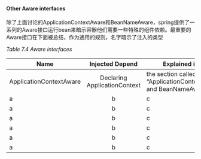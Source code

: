 #### Other Aware interfaces

除了上面讨论的ApplicationContextAware和BeanNameAware，spring提供了一系列的Aware接口运行bean来暗示容器他们需要一些特殊的组件依赖。最重要的Aware接口在下面被总结，作为通用的规则，名字暗示了注入的类型

*Table 7.4 Aware interfaces*

Name | Injected Depend | Explained in...
-- | :--: |--
ApplicationContextAware | Declaring ApplicationContext | the section called “ApplicationContextAware and BeanNameAware”
a | b | c
a | b | c
a | b | c
a | b | c
a | b | c
a | b | c
























